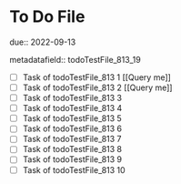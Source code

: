 # To Do File

due:: 2022-09-13

metadatafield:: todoTestFile_813_19

- [ ] Task of todoTestFile_813 1 [[Query me]]
- [ ] Task of todoTestFile_813 2 [[Query me]]
- [ ] Task of todoTestFile_813 3
- [ ] Task of todoTestFile_813 4
- [ ] Task of todoTestFile_813 5
- [ ] Task of todoTestFile_813 6
- [ ] Task of todoTestFile_813 7
- [ ] Task of todoTestFile_813 8
- [ ] Task of todoTestFile_813 9
- [ ] Task of todoTestFile_813 10
